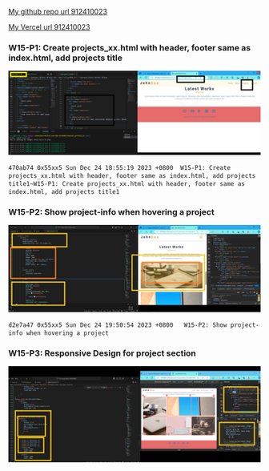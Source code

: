 [My github repo url 912410023](https://github.com/0x55xx5)

[My Vercel url 912410023](https://1121-sweb-demo-912410023.vercel.app/)

### W15-P1: Create projects_xx.html with header, footer same as index.html, add projects title

![](w15-p1.png)

```
470ab74 0x55xx5 Sun Dec 24 18:55:19 2023 +0800  W15-P1: Create projects_xx.html with header, footer same as index.html, add projects title1~W15-P1: Create projects_xx.html with header, footer same as index.html, add projects title1

```
###  W15-P2: Show project-info when hovering a project

![](w15-p2.png)

```
d2e7a47 0x55xx5 Sun Dec 24 19:50:54 2023 +0800   W15-P2: Show project-info when hovering a project

```

###  W15-P3: Responsive Design for project section

![](w15-p3.png)

```


```